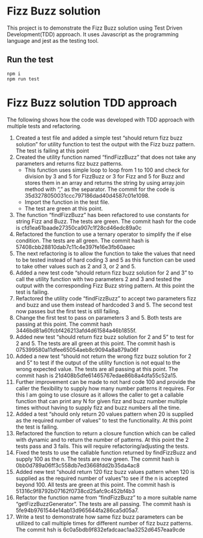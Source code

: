 # Fizz Buzz solution

This project is to demonstrate the Fizz Buzz solution using Test Driven Development(TDD) approach. It uses Javascript as the programming language and jest as the testing tool.

## Run the test

```
npm i
npm run test
```

# Fizz Buzz solution TDD approach

The following shows how the code was developed with TDD approach with multiple tests and refactoring.


1) Created a test file and added a simple test “should return fizz buzz solution” for utility function to test the output with the Fizz buzz pattern. The test is failing at this point
2) Created the utility function named “findFizzBuzz” that does not take any parameters and returns fizz buzz patterns. 
    * This function uses simple loop to loop from 1 to 100 and check for division by 3 and 5 for FizzBuzz or 3 for Fizz and 5 for Buzz and stores them in an array and returns the string by using array.join method with “,” as the separator. The commit for the code is 35d3278050031ccc797186dad40d4587c01e1098. 
    * Import the function in the test file.
    * The test are green at this point.
3) The function “findFizzBuzz” has been refactored to use constants for string Fizz and Buzz. The tests are green. The commit hash for the code is cfd1ea61baade27350ca907c1f28cd46edc89a0c
4) Refactored the function to use a ternary operator to simplify the if else condition. The tests are all green. The commit hash is 57408cbb28810dab7c11c4e397fe16e3fb60aaec
5) The next refactoring is to allow the function to take the values that need to be tested instead of hard coding 3 and 5 as this function can be used to take other values such as 2 and 3, or 2 and 5.
6) Added a new test code “should return fizz buzz solution for 2 and 3” to call the utility function with two parameters 2 and 3 and tested the output with the corresponding Fizz Buzz string pattern. At this point the test is failing.
7) Refactored the utility code “findFizzBuzz” to accept two parameters fizz and buzz and use them instead of hardcoded 3 and 5. The second test now passes but the first test is still failing.
8) Change the first test to pass on parameters 3 and 5. Both tests are passing at this point. The commit hash 3446bd81a60fcbf426213afd4d61584a46b1855f.
9) Added new test “should return fizz buzz solution for 2 and 5” to test for 2 and 5. The tests are all green at this point. The commit hash is 075399580a11dfee65054aeb8c9094a8a879a06f
10) Added a new test “should not return the wrong fizz buzz solution for 2 and 5” to test if the output of the utility function is not equal to the wrong expected value. The tests are all passing at this point. The commit hash is 21d408b5dfe61465767edae86b8a4dfa55c52a15.
11) Further improvement can be made to not hard code 100 and provide the caller the flexibility to supply how many number patterns it requires. For this I am going to use closure as it allows the caller to get a callable function that can print any N for given fizz and buzz number multiple times without having to supply fizz and buzz numbers all the time.
12) Added a test “should only return 20 values pattern when 20 is supplied as the required number of values” to test the functionality. At this point the test is failing.
13) Refactored the function to return a closure function which can be called with dynamic and to return the number of patterns. At this point the 2 tests pass and 3 fails. This will require refactoring/adjusting the tests. 
14) Fixed the tests to use the callable function returned by findFizzBuzz and supply 100 as the n. The tests are now green. The commit hash is 0bb0d789a06ff3c558db7ed3668fdd2b35da4ac8
15) Added new test “should return 120 fizz buzz values pattern when 120 is supplied as the required number of values”to see if the n is accepted beyond 100. All tests are green at this point. The commit hash is 51316c9f8792b07162f0738cd25afc9c452bf4b3
16) Refactor the function name from “findFizzBuzz” to a more suitable name “getFizzBuzzGenerator”. The tests are all passing. The commit hash is 5fe94b9761544e14ab13d965644fa286ca5d05a7.
17) Write a test to demonstrate how same fizz buzz parameters can be utilized to call multiple times for different number of fizz buzz patterns. The commit hsh is 6c0a5bdb9f832efadcaac1aa3252d6457eaa9cde